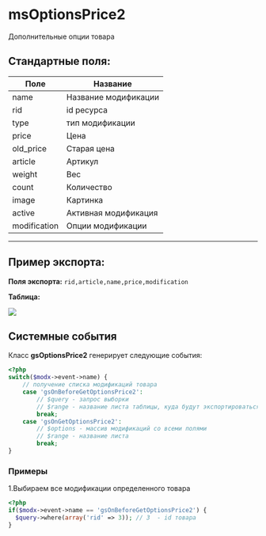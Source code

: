 # msOptionsPrice2

Дополнительные опции товара

## Стандартные поля:

| Поле         | Название             |
| ------------ | -------------------- |
| name         | Название модификации |
| rid          | id ресурса           |
| type         | тип модификации      |
| price        | Цена                 |
| old_price    | Старая цена          |
| article      | Артикул              |
| weight       | Вес                  |
| count        | Количество           |
| image        | Картинка             |
| active       | Активная модификация |
| modification | Опции модификации    |

---

## Пример экспорта:

**Поля экспорта:** `rid,article,name,price,modification`

**Таблица:**

![](https://file.modx.pro/files/0/5/a/05a0e708fd2ff5baa6b40ba49b209362.jpg)

## Системные события

Класс **gsOptionsPrice2** генерирует следующие события:

```php
<?php
switch($modx->event->name) {
    // получение списка модификаций товара
    case 'gsOnBeforeGetOptionsPrice2':
        // $query - запрос выборки
        // $range - название листа таблицы, куда будут экспортироваться данные
        break;
    case 'gsOnGetOptionsPrice2':
        // $options - массив модификаций со всеми полями
        // $range - название листа
        break;
}
```

### Примеры

1.Выбираем все модификации определенного товара

```php
<?php
if($modx->event->name == 'gsOnBeforeGetOptionsPrice2') {
  $query->where(array('rid' => 3)); // 3  - id товара
}
```
